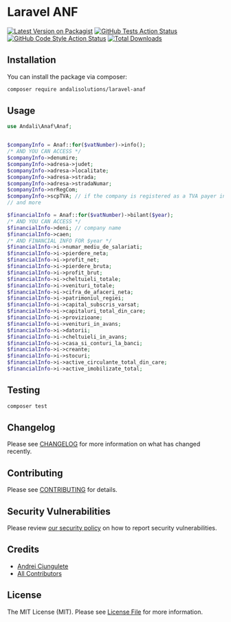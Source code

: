 # Laravel ANF 

[![Latest Version on Packagist](https://img.shields.io/packagist/v/andalisolutions/laravel-anaf.svg?style=flat-square)](https://packagist.org/packages/andalisolutions/laravel-anaf)
[![GitHub Tests Action Status](https://img.shields.io/github/workflow/status/andalisolutions/laravel-anaf/run-tests?label=tests)](https://github.com/andalisolutions/laravel-anaf/actions?query=workflow%3Arun-tests+branch%3Amain)
[![GitHub Code Style Action Status](https://img.shields.io/github/workflow/status/andalisolutions/laravel-anaf/Check%20&%20fix%20styling?label=code%20style)](https://github.com/andalisolutions/laravel-anaf/actions?query=workflow%3A"Check+%26+fix+styling"+branch%3Amain)
[![Total Downloads](https://img.shields.io/packagist/dt/andalisolutions/laravel-anaf.svg?style=flat-square)](https://packagist.org/packages/andalisolutions/laravel-anaf)


## Installation

You can install the package via composer:

```bash
composer require andalisolutions/laravel-anaf
```

## Usage 

```php
use Andali\Anaf\Anaf;


$companyInfo = Anaf::for($vatNumber)->info();
/* AND YOU CAN ACCESS */
$companyInfo->denumire;
$companyInfo->adresa->judet;
$companyInfo->adresa->localitate;
$companyInfo->adresa->strada;
$companyInfo->adresa->stradaNumar;
$companyInfo->nrRegCom;
$companyInfo->scpTVA; // if the company is registered as a TVA payer in Romania;
// and more
```

```php
$financialInfo = Anaf::for($vatNumber)->bilant($year);
/* AND YOU CAN ACCESS */
$financialInfo->deni; // company name
$financialInfo->caen;
/* AND FINANCIAL INFO FOR $year */
$financialInfo->i->numar_mediu_de_salariati;
$financialInfo->i->pierdere_neta;
$financialInfo->i->profit_net;
$financialInfo->i->pierdere_bruta;
$financialInfo->i->profit_brut;
$financialInfo->i->cheltuieli_totale;
$financialInfo->i->venituri_totale;
$financialInfo->i->cifra_de_afaceri_neta;
$financialInfo->i->patrimoniul_regiei;
$financialInfo->i->capital_subscris_varsat;
$financialInfo->i->capitaluri_total_din_care;
$financialInfo->i->provizioane;
$financialInfo->i->venituri_in_avans;
$financialInfo->i->datorii;
$financialInfo->i->cheltuieli_in_avans;
$financialInfo->i->casa_si_conturi_la_banci;
$financialInfo->i->creante;
$financialInfo->i->stocuri;
$financialInfo->i->active_circulante_total_din_care;
$financialInfo->i->active_imobilizate_total;
```

## Testing

```bash
composer test
```

## Changelog

Please see [CHANGELOG](CHANGELOG.md) for more information on what has changed recently.

## Contributing

Please see [CONTRIBUTING](https://github.com/andalisolutions/.github/blob/main/CONTRIBUTING.md) for details.

## Security Vulnerabilities

Please review [our security policy](../../security/policy) on how to report security vulnerabilities.

## Credits

- [Andrei Ciungulete](https://github.com/ciungulete)
- [All Contributors](../../contributors)

## License

The MIT License (MIT). Please see [License File](LICENSE.md) for more information.
